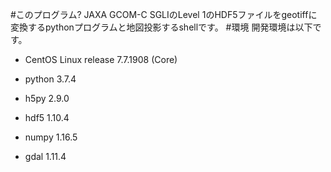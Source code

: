 #このプログラム?
JAXA GCOM-C SGLIのLevel 1のHDF5ファイルをgeotiffに変換するpythonプログラムと地図投影するshellです。
#環境
開発環境は以下です。
* CentOS Linux release 7.7.1908 (Core)
* python 3.7.4
* h5py 2.9.0
* hdf5 1.10.4
* numpy 1.16.5

* gdal 1.11.4
